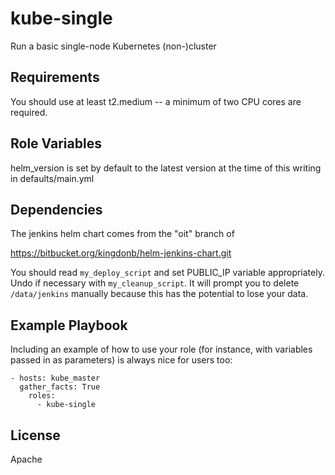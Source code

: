 kube-single
=========

Run a basic single-node Kubernetes (non-)cluster

Requirements
------------

You should use at least t2.medium -- a minimum of two CPU cores are required.

Role Variables
--------------

helm_version is set by default to the latest version at the time of this
writing in defaults/main.yml

Dependencies
------------

The jenkins helm chart comes from the "oit" branch of

https://bitbucket.org/kingdonb/helm-jenkins-chart.git

You should read `my_deploy_script` and set PUBLIC_IP variable appropriately.
Undo if necessary with `my_cleanup_script`.  It will prompt you to delete
`/data/jenkins` manually because this has the potential to lose your data.

Example Playbook
----------------

Including an example of how to use your role (for instance, with variables passed in as parameters) is always nice for users too:

    - hosts: kube_master
      gather_facts: True
        roles:
          - kube-single

License
-------

Apache
